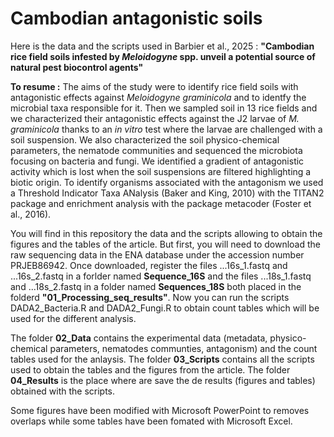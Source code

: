# Cambodian antagonistic soils
Here is the data and the scripts used in Barbier et al., 2025 : **"Cambodian rice field soils infested by _Meloidogyne_ spp. unveil a potential source of natural pest biocontrol agents"**

**To resume :**
The aims of the study were to identify rice field soils with antagonistic effects against _Meloidogyne graminicola_ and to identfy the microbial taxa responsible for it. Then we sampled soil in 13 rice fields and we characterized their antagonistic effects against the J2 larvae of _M. graminicola_ thanks to an _in vitro_ test where the larvae are challenged with a soil suspension. We also characterized the soil physico-chemical parameters, the nematode communities and sequenced the microbiota focusing on bacteria and fungi. We identified a gradient of antagonistic activity which is lost when the soil suspensions are filtered highlighting a biotic origin. To identify organisms associated with the antagonism we used a Threshold Indicator Taxa ANalysis (Baker and King, 2010) with the TITAN2 package and enrichment analysis with the package metacoder (Foster et al., 2016).

You will find in this repository the data and the scripts allowing to obtain the figures and the tables of the article. But first, you will need to download the raw sequencing data in the ENA database under the accession number PRJEB86942. Once downloaded, register the files ...16s_1.fastq and ...16s_2.fastq in a forlder named **Sequence_16S** and the files ...18s_1.fastq and ...18s_2.fastq in a folder named **Sequences_18S** both placed in the folderd **"01_Processing_seq_results"**. Now you can run the scripts DADA2_Bacteria.R and DADA2_Fungi.R to obtain count tables which will be used for the different analysis. 

The folder **02_Data** contains the experimental data (metadata, physico-chemical parameters, nematodes communties, antagonism) and the count tables used for the anlaysis. The folder **03_Scripts** contains all the scripts used to obtain the tables and the figures from the article. The folder **04_Results** is the place where are save the de results (figures and tables) obtained with the scripts. 

Some figures have been modified with Microsoft PowerPoint to removes overlaps while some tables have been fomated with Microsoft Excel. 

